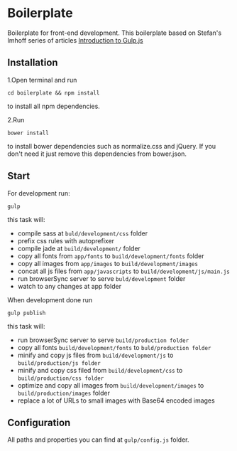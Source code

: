 # Boilerplate
Boilerplate for front-end development.
This boilerplate based on Stefan's Imhoff series of articles [Introduction to Gulp.js](http://stefanimhoff.de/2014/gulp-tutorial-1-intro-setup/)

## Installation

1.Open terminal and run

    cd boilerplate && npm install

to install all npm dependencies.

2.Run

    bower install

to install bower dependencies such as normalize.css and jQuery. If you don't need it just remove this dependencies from bower.json.

## Start

For development run:

    gulp

this task will:
  - compile sass at `buld/development/css` folder
  - prefix css rules with autoprefixer
  - compile jade at `build/development/` folder
  - copy all fonts from `app/fonts` to `build/development/fonts` folder
  - copy all images from `app/images` to `build/development/images`
  - concat all js files from `app/javascripts` to `build/development/js/main.js`
  - run browserSync server to serve `buld/development` folder
  - watch to any changes at app folder

When development done run

    gulp publish

this task will:
  - run browserSync server to serve `build/production folder`
  - copy all fonts `build/development/fonts` to `buld/production folder`
  - minify and copy js files from `build/development/js` to `build/production/js folder`
  - minify and copy css filed from `build/development/css` to `build/production/css folder`
  - optimize and copy all images from `build/development/images` to `build/production/images` folder
  - replace a lot of URLs to small images with Base64 encoded images
  
## Configuration

All paths and properties you can find at `gulp/config.js` folder.
